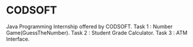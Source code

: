 # CODSOFT
Java Programming Internship offered by CODSOFT.
Task 1 : Number Game(GuessTheNumber).
Task 2 : Student Grade Calculator.
Task 3 : ATM Interface.
